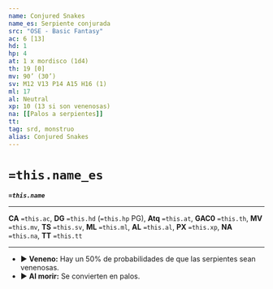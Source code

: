 ```yaml
---
name: Conjured Snakes
name_es: Serpiente conjurada
src: "OSE - Basic Fantasy"
ac: 6 [13]
hd: 1
hp: 4
at: 1 x mordisco (1d4)
th: 19 [0]
mv: 90’ (30’)
sv: M12 V13 P14 A15 H16 (1)
ml: 17
al: Neutral
xp: 10 (13 si son venenosas)
na: [[Palos a serpientes]]
tt: 
tag: srd, monstruo
alias: Conjured Snakes
---
```

# `=this.name_es` 

**_`=this.name`_**

---
**CA** `=this.ac`, **DG** `=this.hd` (`=this.hp` PG), **Atq** `=this.at`, **GAC0** `=this.th`, **MV** `=this.mv`, **TS** `=this.sv`, **ML** `=this.ml`, **AL** `=this.al`, **PX** `=this.xp`, **NA** `=this.na`, **TT** `=this.tt`

---

- ▶ **Veneno:** Hay un 50% de probabilidades de que las serpientes sean venenosas.
- ▶ **Al morir:** Se convierten en palos.